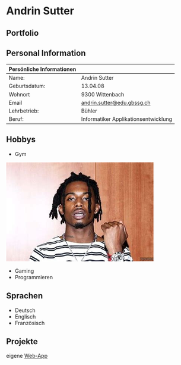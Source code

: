 # Andrin Sutter

## Portfolio

## Personal Information

|Persönliche Informationen| |
|-------------|-|
|Name: | Andrin Sutter|
|Geburtsdatum: |13.04.08|
|Wohnort | 9300 Wittenbach|
|Email | [andrin.sutter@edu.gbssg.ch](mailto:sandrin.sutter@edu.gbssg.ch)|
|Lehrbetrieb: | Bühler |
|Beruf: | Informatiker Applikationsentwicklung|

## Hobbys

- Gym

![Alt text](image.png)

- Gaming
- Programmieren

## Sprachen

- Deutsch
- Englisch
- Französisch

## Projekte

eigene [Web-App](https://smartbudget.ch) 
